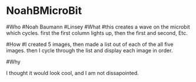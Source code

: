 # NoahBMicroBit

#Who
  #Noah Baumann
  #Linsey
#What
  #this creates a wave on the microbit which cycles. first the first column lights up, then the first and second, Etc.  
  
#How
  #I created 5 images, then made a list out of each of the all five images. then I cycle through the list and display each image in order. 


#Why

I thought it would look cool, and I am not dissapointed. 
